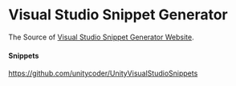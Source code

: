 # Visual Studio Snippet Generator

The Source of [Visual Studio Snippet Generator Website](http://tools.unitycoder.com/VisualStudioSnippetsGenerator/).

#### Snippets

https://github.com/unitycoder/UnityVisualStudioSnippets

